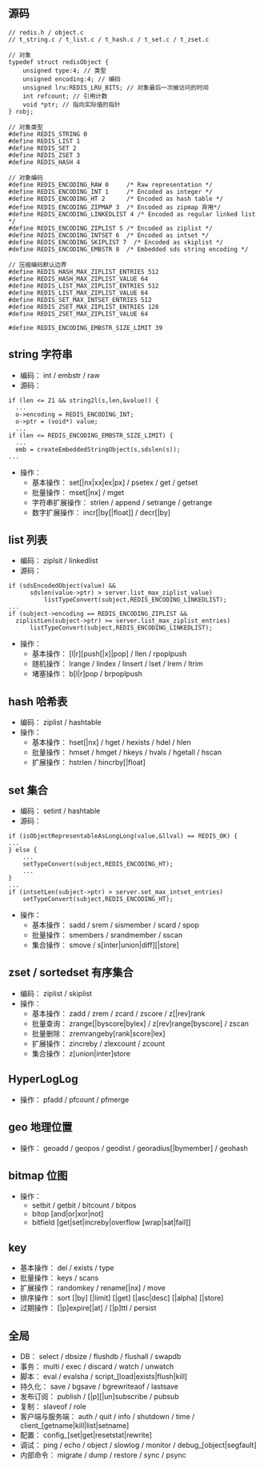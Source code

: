 ## 源码
```
// redis.h / object.c
// t_string.c / t_list.c / t_hash.c / t_set.c / t_zset.c

// 对象
typedef struct redisObject {
    unsigned type:4; // 类型
    unsigned encoding:4; // 编码
    unsigned lru:REDIS_LRU_BITS; // 对象最后一次被访问的时间
    int refcount; // 引用计数
    void *ptr; // 指向实际值的指针
} robj;

// 对象类型
#define REDIS_STRING 0
#define REDIS_LIST 1
#define REDIS_SET 2
#define REDIS_ZSET 3
#define REDIS_HASH 4

// 对象编码
#define REDIS_ENCODING_RAW 0     /* Raw representation */
#define REDIS_ENCODING_INT 1     /* Encoded as integer */
#define REDIS_ENCODING_HT 2      /* Encoded as hash table */
#define REDIS_ENCODING_ZIPMAP 3  /* Encoded as zipmap 弃用*/
#define REDIS_ENCODING_LINKEDLIST 4 /* Encoded as regular linked list */
#define REDIS_ENCODING_ZIPLIST 5 /* Encoded as ziplist */
#define REDIS_ENCODING_INTSET 6  /* Encoded as intset */
#define REDIS_ENCODING_SKIPLIST 7  /* Encoded as skiplist */
#define REDIS_ENCODING_EMBSTR 8  /* Embedded sds string encoding */

// 压缩编码默认边界
#define REDIS_HASH_MAX_ZIPLIST_ENTRIES 512
#define REDIS_HASH_MAX_ZIPLIST_VALUE 64
#define REDIS_LIST_MAX_ZIPLIST_ENTRIES 512
#define REDIS_LIST_MAX_ZIPLIST_VALUE 64
#define REDIS_SET_MAX_INTSET_ENTRIES 512
#define REDIS_ZSET_MAX_ZIPLIST_ENTRIES 128
#define REDIS_ZSET_MAX_ZIPLIST_VALUE 64

#define REDIS_ENCODING_EMBSTR_SIZE_LIMIT 39

```

## string 字符串
  - 编码： int / embstr / raw
  - 源码：
  ```
  if (len <= 21 && string2l(s,len,&value)) {
    ...
    o->encoding = REDIS_ENCODING_INT;
    o->ptr = (void*) value;
    ...
  if (len <= REDIS_ENCODING_EMBSTR_SIZE_LIMIT) {
    ...
    emb = createEmbeddedStringObject(s,sdslen(s));
  ...

  ```
  - 操作：
    - 基本操作： set[|nx|xx|ex|px] / psetex / get / getset
    - 批量操作： mset[|nx] / mget
    - 字符串扩展操作： strlen / append / setrange / getrange
    - 数字扩展操作： incr[|by[|float]] / decr[|by]

## list 列表
  - 编码： ziplsit / linkedlist
  - 源码：
  ```
  if (sdsEncodedObject(value) &&
        sdslen(value->ptr) > server.list_max_ziplist_value)
            listTypeConvert(subject,REDIS_ENCODING_LINKEDLIST);
  ...
  if (subject->encoding == REDIS_ENCODING_ZIPLIST &&
    ziplistLen(subject->ptr) >= server.list_max_ziplist_entries)
        listTypeConvert(subject,REDIS_ENCODING_LINKEDLIST);
  ```
  - 操作：
    - 基本操作： [l|r][push[|x]|pop] / llen / rpoplpush
    - 随机操作： lrange / lindex / linsert / lset / lrem / ltrim
    - 堵塞操作： b[l|r]pop / brpoplpush

## hash 哈希表
  - 编码： ziplist / hashtable
  - 操作：
    - 基本操作： hset[|nx] / hget / hexists / hdel / hlen
    - 批量操作： hmset / hmget / hkeys / hvals / hgetall / hscan
    - 扩展操作： hstrlen / hincrby[|float]

## set 集合
  - 编码： setint / hashtable
  - 源码：
  ```
  if (isObjectRepresentableAsLongLong(value,&llval) == REDIS_OK) {
  ...
  } else {
      ...
      setTypeConvert(subject,REDIS_ENCODING_HT);
      ...
  }
  ...
  if (intsetLen(subject->ptr) > server.set_max_intset_entries)
      setTypeConvert(subject,REDIS_ENCODING_HT);
  ```
  - 操作：
    - 基本操作： sadd / srem / sismember / scard / spop
    - 批量操作： smembers / srandmember / sscan
    - 集合操作： smove / s[inter|union|diff][|store]

## zset / sortedset 有序集合
  - 编码： ziplist / skiplist
  - 操作：
    - 基本操作： zadd / zrem / zcard / zscore / z[|rev]rank
    - 批量查询： zrange[|byscore|bylex] / z[rev]range[byscore] / zscan
    - 批量删除： zremrangeby[rank|score|lex]
    - 扩展操作： zincreby / zlexcount / zcount
    - 集合操作： z[union|inter]store

## HyperLogLog
  - 操作： pfadd / pfcount / pfmerge

## geo 地理位置
  - 操作： geoadd / geopos / geodist / georadius[|bymember] / geohash

## bitmap 位图
  - 操作： 
    - setbit / getbit / bitcount / bitpos
    - bitop [and|or|xor|not]
    - bitfield [get|set|increby|overflow [wrap|sat|fail]]


## key
  - 基本操作： del / exists / type
  - 批量操作： keys / scans
  - 扩展操作： randomkey / rename[|nx] / move
  - 排序操作： sort [|by] [|limit] [|get] [|asc|desc] [|alpha] [|store]
  - 过期操作： [|p]expire[|at] / [|p]ttl / persist

## 全局
  - DB： select / dbsize / flushdb / flushall / swapdb
  - 事务： multi / exec / discard / watch / unwatch
  - 脚本： eval / evalsha / script_[load|exists|flush|kill]
  - 持久化： save / bgsave / bgrewriteaof / lastsave
  - 发布订阅： publish / [|p][|un]subscribe / pubsub
  - 复制： slaveof / role
  - 客户端与服务端： auth / quit / info / shutdown / time / client_[getname|kill|list|setname]
  - 配置： config_[set|get|resetstat|rewrite]
  - 调试： ping / echo / object / slowlog / monitor / debug_[object|segfault]
  - 内部命令： migrate / dump / restore / sync / psync
